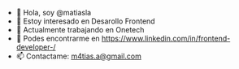 - 👋 Hola, soy @matiasla
- 👀 Estoy interesado en Desarollo Frontend
- 🌱 Actualmente trabajando en Onetech
- 💞️ Podes encontrarme en https://www.linkedin.com/in/frontend-developer-/
- 📫 Contactame: m4tias.a@gmail.com
